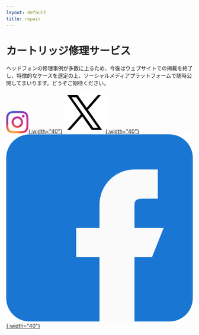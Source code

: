 ```yaml
---
layout: default
title: repair
---
```



# カートリッジ修理サービス

ヘッドフォンの修理事例が多数に上るため、今後はウェブサイトでの掲載を終了し、特徴的なケースを選定の上、ソーシャルメディアプラットフォームで随時公開してまいります。どうぞご期待ください。




[![Instagram](/assets/social-media/ic-ig.png){:width="40"}](https://www.instagram.com/ultimatecartridge?igsh=MWlxeTA3YTY5bmhhYg==)
[![X](/assets/social-media/ic-x.png){:width="40"}](https://x.com/Ultimatear28930?t=fMOBVFvatHWM5GKmqOJfKQ&s=09)[![Facebook](/assets/social-media/ic-fb.png){:width="40"}](https://www.facebook.com/share/1EpQQyXCqW/)
